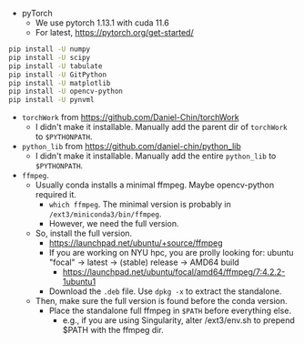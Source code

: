 - pyTorch
  - We use pytorch 1.13.1 with cuda 11.6
  - For latest, https://pytorch.org/get-started/

```bash
pip install -U numpy
pip install -U scipy
pip install -U tabulate
pip install -U GitPython
pip install -U matplotlib
pip install -U opencv-python
pip install -U pynvml
```

- `torchWork` from https://github.com/Daniel-Chin/torchWork
  - I didn't make it installable. Manually add the parent dir of `torchWork` to `$PYTHONPATH`. 
- `python_lib` from https://github.com/daniel-chin/python_lib
  - I didn't make it installable. Manually add the entire `python_lib` to `$PYTHONPATH`. 
- `ffmpeg`. 
  - Usually conda installs a minimal ffmpeg. Maybe opencv-python required it. 
    - `which ffmpeg`. The minimal version is probably in `/ext3/miniconda3/bin/ffmpeg`. 
    - However, we need the full version. 
  - So, install the full version. 
    - https://launchpad.net/ubuntu/+source/ffmpeg
    - If you are working on NYU hpc, you are prolly looking for: ubuntu "focal" -> latest -> (stable) release -> AMD64 build
      - https://launchpad.net/ubuntu/focal/amd64/ffmpeg/7:4.2.2-1ubuntu1
    - Download the `.deb` file. Use `dpkg -x` to extract the standalone. 
  - Then, make sure the full version is found before the conda version. 
    - Place the standalone full ffmpeg in `$PATH` before everything else. 
      - e.g., if you are using Singularity, alter /ext3/env.sh to prepend $PATH with the ffmpeg dir. 
